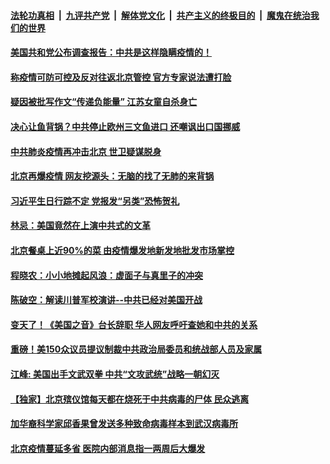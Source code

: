 ####  [法轮功真相](../../../../basic/blob/master/README.md?t=06162002) &nbsp;|&nbsp; [九评共产党](../../../../9ping.md/blob/master/README.md?t=06162002) &nbsp;|&nbsp; [解体党文化](../../../../jtdwh.md/blob/master/README.md?t=06162002)  &nbsp;|&nbsp; [共产主义的终极目的](../../../../gczydzjmd.md/blob/master/README.md?t=06162002) &nbsp;|&nbsp; [魔鬼在统治我们的世界](../../../../mgztzwmdsj.md/blob/master/README.md?t=06162002) 

#### [美国共和党公布调查报告：中共是这样隐瞒疫情的！](../pages/soh5/390904.md?t=06162002) 
#### [称疫情可防可控及反对往返北京管控 官方专家说法遭打脸](../pages/soh5/390889.md?t=06162002) 
#### [疑因被批写作文“传递负能量”  江苏女童自杀身亡](../pages/soh5/390772.md?t=06162002) 
#### [决心让鱼背锅？中共停止欧州三文鱼进口 还嘲讽出口国挪威 ](../pages/soh5/390775.md?t=06162002) 
#### [中共肺炎疫情再冲击北京 世卫疑谋脱身](../pages/soh5/390754.md?t=06162002) 
#### [北京再爆疫情 网友挖源头：无脑的找了无肺的来背锅](../pages/soh5/390709.md?t=06162002) 
#### [习近平生日行踪不定 党报发“另类”恐怖贺礼](../pages/soh5/390706.md?t=06162002) 
#### [林忌：美国竟然在上演中共式的文革](../pages/soh5/390694.md?t=06162002) 
#### [北京餐桌上近90%的菜  由疫情爆发地新发地批发市场掌控](../pages/soh5/390682.md?t=06162002) 
#### [程晓农：小小地摊起风浪：虚面子与真里子的冲突](../pages/soh5/390688.md?t=06162002) 
#### [ 陈破空：解读川普军校演讲--中共已经对美国开战](../pages/soh5/390685.md?t=06162002) 
#### [变天了！《美国之音》台长辞职 华人网友呼吁查她和中共的关系](../pages/soh5/390679.md?t=06162002) 
#### [重磅！美150众议员提议制裁中共政治局委员和统战部人员及家属](../pages/soh5/390664.md?t=06162002) 
#### [江峰: 美国出手文武双拳 中共“文攻武统”战略一朝幻灭](../pages/soh5/390658.md?t=06162002) 
#### [【独家】北京殡仪馆每天都在烧死于中共病毒的尸体 民众逃离](../pages/soh5/390613.md?t=06162002) 
#### [加华裔科学家邱香果曾发送多种致命病毒样本到武汉病毒所](../pages/soh5/390586.md?t=06162002) 
#### [北京疫情蔓延多省 医院内部消息指一两周后大爆发](../pages/soh5/390547.md?t=06162002) 
